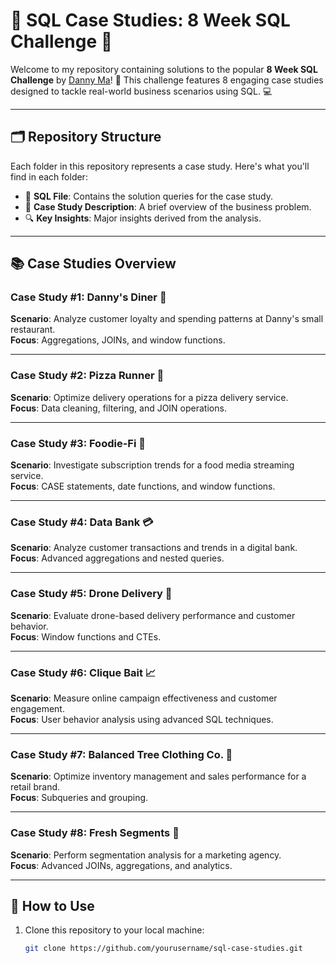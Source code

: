 # 🌟 SQL Case Studies: 8 Week SQL Challenge 🌟

Welcome to my repository containing solutions to the popular **8 Week SQL Challenge**
by [Danny Ma](https://www.datawithdanny.com/)! 
🚀 This challenge features 8 engaging case studies designed to tackle real-world business scenarios using SQL. 💻

---

## 🗂️ Repository Structure

Each folder in this repository represents a case study. Here's what you'll find in each folder:
- 📄 **SQL File**: Contains the solution queries for the case study.
- 📝 **Case Study Description**: A brief overview of the business problem.
- 🔍 **Key Insights**: Major insights derived from the analysis.

---

## 📚 Case Studies Overview

### **Case Study #1: Danny's Diner 🍜**
**Scenario**: Analyze customer loyalty and spending patterns at Danny's small restaurant.  
**Focus**: Aggregations, JOINs, and window functions.  

---

### **Case Study #2: Pizza Runner 🍕**
**Scenario**: Optimize delivery operations for a pizza delivery service.  
**Focus**: Data cleaning, filtering, and JOIN operations. 

---

### **Case Study #3: Foodie-Fi 🎥**
**Scenario**: Investigate subscription trends for a food media streaming service.  
**Focus**: CASE statements, date functions, and window functions.  

---

### **Case Study #4: Data Bank 💳**
**Scenario**: Analyze customer transactions and trends in a digital bank.  
**Focus**: Advanced aggregations and nested queries.  


---

### **Case Study #5: Drone Delivery 🚁**
**Scenario**: Evaluate drone-based delivery performance and customer behavior.  
**Focus**: Window functions and CTEs.  


---

### **Case Study #6: Clique Bait 📈**
**Scenario**: Measure online campaign effectiveness and customer engagement.  
**Focus**: User behavior analysis using advanced SQL techniques.  


---

### **Case Study #7: Balanced Tree Clothing Co. 👔**
**Scenario**: Optimize inventory management and sales performance for a retail brand.  
**Focus**: Subqueries and grouping.  


---

### **Case Study #8: Fresh Segments 🛒**
**Scenario**: Perform segmentation analysis for a marketing agency.  
**Focus**: Advanced JOINs, aggregations, and analytics.  


---

## 🚀 How to Use

1. Clone this repository to your local machine:
   ```bash
   git clone https://github.com/yourusername/sql-case-studies.git
